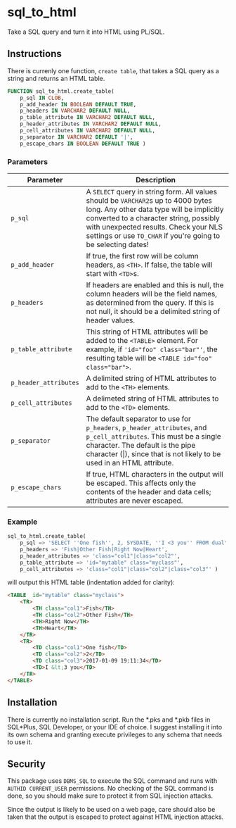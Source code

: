 # sql_to_html
Take a SQL query and turn it into HTML using PL/SQL.

## Instructions
There is currenly one function, `create table`, that takes a SQL query as a string and returns an HTML table.

```sql
FUNCTION sql_to_html.create_table(
	p_sql IN CLOB,
	p_add_header IN BOOLEAN DEFAULT TRUE,
	p_headers IN VARCHAR2 DEFAULT NULL,
	p_table_attribute IN VARCHAR2 DEFAULT NULL,
	p_header_attributes IN VARCHAR2 DEFAULT NULL,
	p_cell_attributes IN VARCHAR2 DEFAULT NULL,
	p_separator IN VARCHAR2 DEFAULT '|',
	p_escape_chars IN BOOLEAN DEFAULT TRUE )
```

### Parameters
| Parameter | Description |
| --- | --- |
| `p_sql` | A `SELECT` query in string form. All values should be `VARCHAR2`s up to 4000 bytes long. Any other data type will be implicitly converted to a character string, possibly with unexpected results. Check your NLS settings or use `TO_CHAR` if you're going to be selecting dates! |
| `p_add_header` | If true, the first row will be column headers, as `<TH>`. If false, the table will start with `<TD>`s. |
| `p_headers` | If headers are enabled and this is null, the column headers will be the field names, as determined from the query. If this is not null, it should be a delimited string of header values. |
| `p_table_attribute` | This string of HTML attributes will be added to the `<TABLE>` element. For example, if `'id="foo" class="bar"'`, the resulting table will be `<TABLE id="foo" class="bar">`. |
| `p_header_attributes` |  A delimited string of HTML attributes to add to the `<TH>` elements. |
| `p_cell_attributes` | A delimeted string of HTML attributes to add to the `<TD>` elements. |
| `p_separator` | The default separator to use for `p_headers`, `p_header_attributes`, and `p_cell_attributes`. This must be a single character. The default is the pipe character (\|), since that is not likely to be used in an HTML attribute. |
| `p_escape_chars` | If true, HTML characters in the output will be escaped. This affects only the contents of the header and data cells; attributes are never escaped. |

### Example
```sql
sql_to_html.create_table( 
    p_sql => 'SELECT ''One fish'', 2, SYSDATE, ''I <3 you'' FROM dual' ,
    p_headers => 'Fish|Other Fish|Right Now|Heart',
    p_header_attributes => 'class="col1"|class="col2"',
    p_table_attribute => 'id="mytable" class="myclass"',
    p_cell_attributes => 'class="col1"|class="col2"|class="col3"' )
```
will output this HTML table (indentation added for clarity):
```html
<TABLE  id="mytable" class="myclass">
    <TR>
	    <TH class="col1">Fish</TH>
		<TH class="col2">Other Fish</TH>
		<TH>Right Now</TH>
		<TH>Heart</TH>
	</TR>
	<TR>
		<TD class="col1">One fish</TD>
		<TD class="col2">2</TD>
		<TD class="col3">2017-01-09 19:11:34</TD>
		<TD>I &lt;3 you</TD>
	</TR>
</TABLE>
```

## Installation
There is currently no installation script. Run the \*.pks and \*.pkb files in SQL*Plus, SQL Developer, or your IDE of choice. I suggest installing it into its own schema and granting execute privileges to any schema that needs to use it.

## Security 
This package uses `DBMS_SQL` to execute the SQL command and runs with `AUTHID CURRENT_USER` permissions. No checking of the SQL command is done, so you should make sure to protect it from SQL injection attacks.

Since the output is likely to be used on a web page, care should also be taken that the output is escaped to protect against HTML injection attacks.

